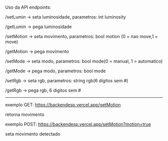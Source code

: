 Uso da API endpoints:

/setLumin -> seta luminosidade, parametros: int luminosity

/getLumin -> pega luminosidade

/setMotion -> seta movimento, parametros: bool motion (0 = nao move,1 = move)

/getMotion -> pega movimento

/setMode -> seta modo, parametros: bool mode(0 = manual, 1 = automatico)

/getMode -> pega modo, parametros: bool mode

/setRgb -> seta rgb, parametros: string rgb(6 digitos sem #)

/getRgb -> pega rgb, 6 digitos sem #

----------------------
exemplo GET:
https://backendesp.vercel.app/getMotion

retorna movimento

exemplo POST:
https://backendesp.vercel.app/setMotion?motion=true

seta movimento detectado
